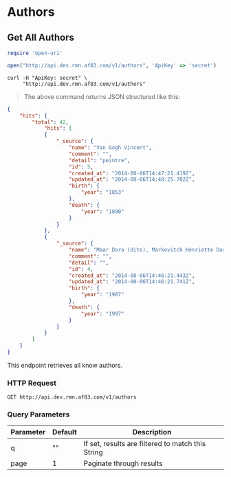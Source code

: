 # Authors

## Get All Authors

```ruby
require 'open-uri'

open("http://api.dev.rmn.af83.com/v1/authors", 'ApiKey' => 'secret')
```


```shell
curl -H "ApiKey: secret" \
     "http://api.dev.rmn.af83.com/v1/authors"
```

> The above command returns JSON structured like this:

```json
{
    "hits": {
        "total": 42,
            "hits": [
            {
                "_source": {
                    "name": "Van Gogh Vincent",
                    "comment": "",
                    "detail": "peintre",
                    "id": 5,
                    "created_at": "2014-08-06T14:47:21.419Z",
                    "updated_at": "2014-08-06T14:48:25.702Z",
                    "birth": {
                        "year": "1853"
                    },
                    "death": {
                        "year": "1890"
                    }
                }
            },
            {
                "_source": {
                    "name": "Maar Dora (dite), Markovitch Henriette Dora",
                    "comment": "",
                    "detail": "",
                    "id": 4,
                    "created_at": "2014-08-06T14:46:21.443Z",
                    "updated_at": "2014-08-06T14:46:21.741Z",
                    "birth": {
                        "year": "1907"
                    },
                    "death": {
                        "year": "1997"
                    }
                }
            }
        ]
    }
}
```

This endpoint retrieves all know authors.

### HTTP Request

`GET http://api.dev.rmn.af83.com/v1/authors`

### Query Parameters

Parameter | Default | Description
--------- | ------- | -----------
q         | ""      | If set, results are filtered to match this String
page      | 1       | Paginate through results
